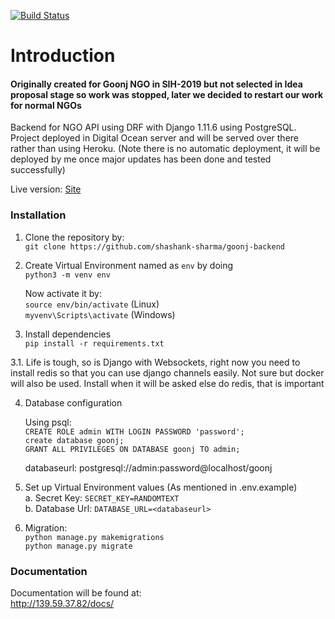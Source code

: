 [![Build Status](https://travis-ci.com/shashank-sharma/goonj-backend.svg?token=avBnQmAu2uKCMqEGwpmq&branch=master)](https://travis-ci.com/shashank-sharma/goonj-backend)

# Introduction

#### Originally created for Goonj NGO in SIH-2019 but not selected in Idea proposal stage so work was stopped, later we decided to restart our work for normal NGOs

Backend for NGO API using DRF with Django 1.11.6 using PostgreSQL.<br>
Project deployed in Digital Ocean server and will be served over there rather than using Heroku. (Note there is no automatic deployment, it will be deployed by me once major updates has been done and tested successfully)

Live version: [Site](http://139.59.37.82/docs/)

### Installation

1. Clone the repository by:<br />
`git clone https://github.com/shashank-sharma/goonj-backend`

2. Create Virtual Environment named as `env` by doing<br />
`python3 -m venv env`

   Now activate it by:<br />
`source env/bin/activate` (Linux)<br>
`myvenv\Scripts\activate` (Windows)

3. Install dependencies<br />
`pip install -r requirements.txt`

3.1. Life is tough, so is Django with Websockets, right now you need to install
redis so that you can use django channels easily. Not sure but docker will also be used.
Install when it will be asked else do redis, that is important

4. Database configuration

   Using psql:<br />
`CREATE ROLE admin WITH LOGIN PASSWORD 'password';`<br />
`create database goonj;`<br />
`GRANT ALL PRIVILEGES ON DATABASE goonj TO admin;`

   databaseurl: postgresql://admin:password@localhost/goonj

5. Set up Virtual Environment values (As mentioned in .env.example)<br />
a. Secret Key: `SECRET_KEY=RANDOMTEXT`<br />
b. Database Url: `DATABASE_URL=<databaseurl>`

6. Migration: <br />
`python manage.py makemigrations`<br />
`python manage.py migrate`


### Documentation

Documentation will be found at:<br>
http://139.59.37.82/docs/
